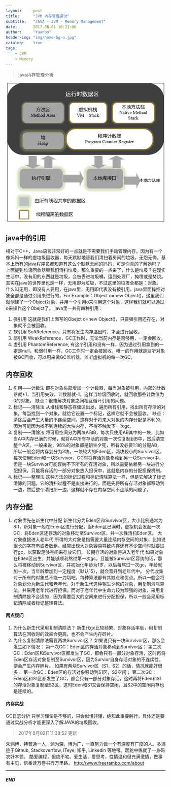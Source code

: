 ```yaml
---
layout:     post
title:      "JVM 内存管理探讨"
subtitle:   "JAVA - JVM - Memory Management"
date:       2017-08-01 16:21:00
author:     "Yuanbo"
header-img: "img/home-bg-o.jpg"
catalog:    true
tags:
    - JVM
    - Memory
---
```


> java内存管理分析


![Java Memory Management](/img/post/java-memory-mgnt.png)

## java中的引用
相对于C++，Java语言非常好的一点就是不需要我们手动管理内存，因为有一个像妈妈一样的虚垃圾回收器，每天默默地替我们清扫着房间的垃圾，无怨无悔。基本上所有的java程序员都知道有这么个默默无闻的妈妈，可是你真的了解她吗？
上面提到垃圾回收器替我们清扫垃圾，那么重要的一点来了，什么是垃圾？在现实生活中，没有用的东西就是垃圾，会被丢进垃圾桶，运到处理厂，掩埋或是焚烧。其实在java的世界里也是一样，无用即为垃圾，不过这里的垃圾全都是：对象。
什么叫无用，即没有人要用，在java里，无用即代表没有被引用，java里面操控对象全都是通过引用来进行的，For Example：Object o=new Object()，这里我们就创建了一个Object对象，并用一个引用o来引用这个对象，这样我们就可以通过o来操作这个Obejct了。
java里一共有四种引用：
1. 强引用
这就是我们上面写的Obejct o=new Object()，只要强引用还存在，对象就不会被回收。
2. 软引用
SoftReference，只有将发生内存溢出时，才会进行回收。
3. 弱引用
WeakReference，GC工作时，无论当前内存是否够用，一定会回收。
4. 虚引用
PhantomReference, 有这个引用和没有一样，因为通过引用拿到的一定是null，和弱引用一样，GC工作时一定会被回收，唯一的作用就是监听对象被GC回收，可以用来做GC监听器，监听虚拟机的每一次GC。

## 内存回收
1. 引用——计数法
即在对象头部增加一个计数器，每当对象被引用，内部的计数器就+1，当引用失效，计数器就-1。这样当垃圾回收时，就回收那些计数值为0的对象。
缺点：很难解决对象之间相互循环引用的问题。
2. 标记——清除法
从堆栈和静态存储区出发，遍历所有引用，找出所有存活的对象。每当找到一个对象，就给它设置一个标记，这样它就不会被回收。
缺点：清除后会产生大量的不连续空间，这样对于将来大对象的内存分配是不利的，因为可能因为找不到连续的大块内存，不得不触发下一次gc。
3. 复制——清除法
将可用空间分为两块A和B，每次只使用AB其中的一块，比如当A中内存已满的时候，就将A中所有存活的对象一次性复制到B中，然后清空整个A区。一般来说，98%的对象都是朝生夕死，所有没必要1:1的分配AB，所以一般会将内存划分为3块，一块较大的Eden区，两块较小的Survivor区。每次使用Eden和一块Survivor，GC时将存活对象移动到另一块Survivor中。但是一块Survivor可能容纳不下所有的存活对象，所以需要依赖另一块进行分配担保，只能将存活的一部分对象放入担保中，这就是内存的分配担保机制。
4. 标记——整理法
这种方法的标记过程和标记清除算法一样，但是它解决了标记清除的问题。它的清扫过程不是直接进行的，而是先将所有存活对象都移动到一边，然后整个清扫那一边，这样就不存在内存空间不连续的问题了。
## 内存分配
1. 对象优先在新生代中分配
新生代分为Eden区和Survivor区，大小比例通常为8:1，新对象一般在Eden区进行分配，当Eden区已满时，虚拟机会发起一次GC，将Eden区还存活的对象移动至Survivor区，并一次性清扫Eden区。
大对象直接进入老年代
所谓的大对象是指需要大量连续内存空间的对象，比如说很长的字符串或者数组。经常出现大对象容易导致内存还有不少空间时就要进行gc，以获取足够空间来存放它们。
长期存活的对象将进入老年代
如果对象在Eden区出生，并能够顺利熬过第一次gc，且能被Survivor区容纳的话，那么将被移动到Survivor区，并初始化年龄为1岁，以后每熬过一次gc，年龄就加一次，当年龄增加到一定程度（默认15），就会晋升到老年代中。
分代收集
对于所有的对象总不能一刀切吧，每种算法都有其缺点和优点。所以一般会将对象划分为新生代和老年代，对于新生代这种朝生夕死的对象，用复制清除算法，并采用老年代进行担保。而对于老年代中生命力较为顽强的对象，采用复制清除是不合适的，因为需要巨大的空间来进行分配担保，所以一般会采用标记清除或者标记整理算法。
#### 两点疑问
1. 为什么新生代采用复制清除法？
新生代gc比较频繁、对象存活率低，用复制算法在回收时的效率会更高，也不会产生内存碎片。
2. 为什么复制清除法需要两块Survivor区？
如果说只有一块Survivor区，那么会发生如下情况：
第一次GC：Eden区的存活对象移动到Survivor区；
第二次GC：Eden区和Survivor区都发生了GC，都会只有一部分对象存活，这时再将Eden区存活对象复制至Survivor区，因为Survior自身存活对象的不连续性，便会产生内存碎片。
如果有两块Survivor区（S1，S2）的话，情况就能好很多：
第一次GC：Eden区的存活对象移动到S1区，S2空闲；
第二次GC：Eden区和S1区都发生了GC，都会只有一部分对象存活，这时再将Eden和S1的存活对象复制至S2区，这时Eden和S1又会保持空闲，且S2中的空闲内存也是连续的。
#### 内存实战
GC日志分析
只学习理论是不够的，只会似懂非懂，绝知此事要躬行，具体还是要通过实战分析才能更深入了解JAVA的垃圾回收。

> 2017年8月02日11:38:52 更新

朱渊博，特普通一人，渊为深，博为广，一直努力做一个有深度有广度的人。多混迹于Github, Stackoverflow, ITeye, 知乎, Linkedin 等地带。蹉跎中练就了一身码农好本领。 酷爱编程，但绝不宅。爱生活，爱思考，性情温和但充满激情，做事有主见，信奉读万卷书行万里路。
<http://www.freerambo.com/about>

---

##### END

